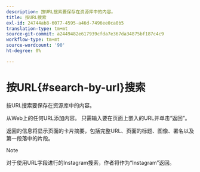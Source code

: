 ```yaml
---
description: 按URL搜索要保存在资源库中的内容。
title: 按URL搜索
exl-id: 24744ab8-6077-4595-a46d-7496ee0ca0b5
translation-type: tm+mt
source-git-commit: a2449482e617939cfda7e367da34875bf187c4c9
workflow-type: tm+mt
source-wordcount: '90'
ht-degree: 0%

---
```


# 按URL{#search-by-url}搜索

按URL搜索要保存在资源库中的内容。

从Web上的任何URL添加内容。 只需输入要在页面上嵌入的URL并单击“返回”。

返回的信息将显示页面的卡片摘要，包括完整URL、页面的标题、图像、署名以及第一段落中的片段。

>[!NOTE]
>
>对于使用URL字段进行的Instagram搜索，作者将作为“Instagram”返回。
